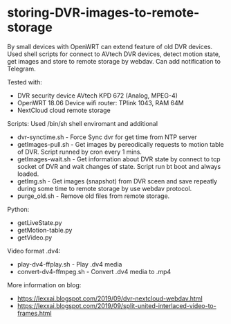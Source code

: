# storing-DVR-images-to-remote-storage
 By small devices with OpenWRT can extend feature of old DVR devices. Used shell scripts for connect to AVtech DVR devices, detect motion state, get images and store to remote storage by webdav. Can add notification to Telegram.
 
Tested with:
 - DVR security device AVtech KPD 672 (Analog, MPEG-4)
 - OpenWRT 18.06 Device wifi router: TPlink 1043, RAM 64M
 - NextCloud cloud remote storage
 
Scripts:
Used /bin/sh shell enviromant and additional 
 - dvr-synctime.sh - Force Sync dvr for get time from NTP server
 - getImages-pull.sh - Get images by pereodically requests to motion table of DVR. Script runned by cron every 1 mins.
 - getImages-wait.sh - Get information about DVR state by connect to tcp socket of DVR and wait changes of state. Script run bt boot and always loaded.
 - getImg.sh - Get images (snapshot) from DVR sceen and save repeatly during some time to remote storage by use webdav protocol.
 - purge_old.sh - Remove old files from remote storage.
 

Python:
  	
   - getLiveState.py
   - getMotion-table.py
   - getVideo.py
   
Video format .dv4:
  
  -  play-dv4-ffplay.sh  - Play .dv4 media
  -  convert-dv4-ffmpeg.sh - Convert .dv4 media to .mp4


More information on blog:
- https://lexxai.blogspot.com/2019/09/dvr-nextcloud-webdav.html
- https://lexxai.blogspot.com/2019/09/split-united-interlaced-video-to-frames.html

